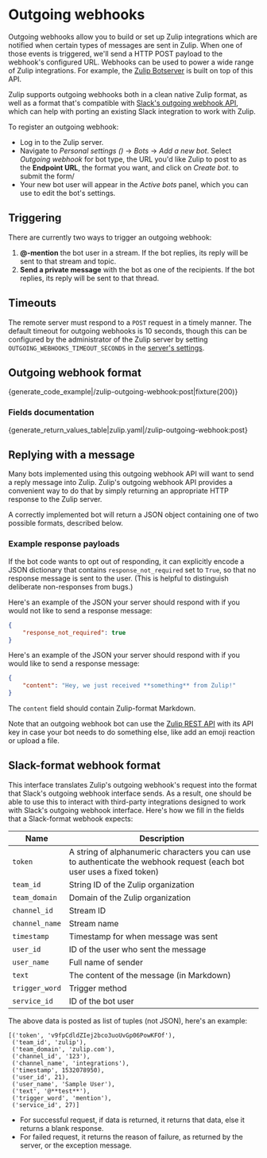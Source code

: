 # Outgoing webhooks

Outgoing webhooks allow you to build or set up Zulip integrations
which are notified when certain types of messages are sent in
Zulip. When one of those events is triggered, we'll send a HTTP POST
payload to the webhook's configured URL.  Webhooks can be used to
power a wide range of Zulip integrations.  For example, the
[Zulip Botserver][zulip-botserver] is built on top of this API.

Zulip supports outgoing webhooks both in a clean native Zulip format,
as well as a format that's compatible with
[Slack's outgoing webhook API][slack-outgoing-webhook], which can help
with porting an existing Slack integration to work with Zulip.

[zulip-botserver]: /api/deploying-bots#zulip-botserver
[slack-outgoing-webhook]: https://api.slack.com/custom-integrations/outgoing-webhooks

To register an outgoing webhook:

* Log in to the Zulip server.
* Navigate to *Personal settings (<i class="fa fa-cog"></i>)* -> *Bots* ->
  *Add a new bot*.  Select *Outgoing webhook* for bot type, the URL
  you'd like Zulip to post to as the **Endpoint URL**, the format you
  want, and click on *Create bot*. to submit the form/
* Your new bot user will appear in the *Active bots* panel, which you
  can use to edit the bot's settings.

## Triggering

There are currently two ways to trigger an outgoing webhook:

1.  **@-mention** the bot user in a stream.  If the bot replies, its
    reply will be sent to that stream and topic.
2.  **Send a private message** with the bot as one of the recipients.
    If the bot replies, its reply will be sent to that thread.

## Timeouts

The remote server must respond to a `POST` request in a timely manner.
The default timeout for outgoing webhooks is 10 seconds, though this
can be configured by the administrator of the Zulip server by setting
`OUTGOING_WEBHOOKS_TIMEOUT_SECONDS` in the [server's
settings][settings].

[settings]: https://zulip.readthedocs.io/en/latest/subsystems/settings.html#server-settings

## Outgoing webhook format

{generate_code_example|/zulip-outgoing-webhook:post|fixture(200)}

### Fields documentation

{generate_return_values_table|zulip.yaml|/zulip-outgoing-webhook:post}

## Replying with a message

Many bots implemented using this outgoing webhook API will want to
send a reply message into Zulip.  Zulip's outgoing webhook API
provides a convenient way to do that by simply returning an
appropriate HTTP response to the Zulip server.

A correctly implemented bot will return a JSON object containing one
of two possible formats, described below.

### Example response payloads

If the bot code wants to opt out of responding, it can explicitly
encode a JSON dictionary that contains `response_not_required` set
to `True`, so that no response message is sent to the user.  (This
is helpful to distinguish deliberate non-responses from bugs.)

Here's an example of the JSON your server should respond with if
you would not like to send a response message:

```json
{
    "response_not_required": true
}
```

Here's an example of the JSON your server should respond with if
you would like to send a response message:

```json
{
    "content": "Hey, we just received **something** from Zulip!"
}
```

The `content` field should contain Zulip-format Markdown.

Note that an outgoing webhook bot can use the [Zulip REST
API](/api/rest) with its API key in case your bot needs to do
something else, like add an emoji reaction or upload a file.

## Slack-format webhook format

This interface translates Zulip's outgoing webhook's request into the
format that Slack's outgoing webhook interface sends.  As a result,
one should be able to use this to interact with third-party
integrations designed to work with Slack's outgoing webhook interface.
Here's how we fill in the fields that a Slack-format webhook expects:

<table class="table">
    <thead>
        <tr>
            <th>Name</th>
            <th>Description</th>
        </tr>
    </thead>
    <tbody>
        <tr>
            <td><code>token</code></td>
            <td>A string of alphanumeric characters you can use to
            authenticate the webhook request (each bot user uses a fixed token)</td>
        </tr>
        <tr>
            <td><code>team_id</code></td>
            <td>String ID of the Zulip organization</td>
        </tr>
        <tr>
            <td><code>team_domain</code></td>
            <td>Domain of the Zulip organization</td>
        </tr>
        <tr>
            <td><code>channel_id</code></td>
            <td>Stream ID</td>
        </tr>
        <tr>
            <td><code>channel_name</code></td>
            <td>Stream name</td>
        </tr>
        <tr>
            <td><code>timestamp</code></td>
            <td>Timestamp for when message was sent</td>
        </tr>
        <tr>
            <td><code>user_id</code></td>
            <td>ID of the user who sent the message</td>
        </tr>
        <tr>
            <td><code>user_name</code></td>
            <td>Full name of sender</td>
        </tr>
        <tr>
            <td><code>text</code></td>
            <td>The content of the message (in Markdown)</td>
        </tr>
        <tr>
            <td><code>trigger_word</code></td>
            <td>Trigger method</td>
        </tr>
        <tr>
            <td><code>service_id</code></td>
            <td>ID of the bot user</td>
        </tr>
    </tbody>
</table>

The above data is posted as list of tuples (not JSON), here's an example:

```
[('token', 'v9fpCdldZIej2bco3uoUvGp06PowKFOf'),
 ('team_id', 'zulip'),
 ('team_domain', 'zulip.com'),
 ('channel_id', '123'),
 ('channel_name', 'integrations'),
 ('timestamp', 1532078950),
 ('user_id', 21),
 ('user_name', 'Sample User'),
 ('text', '@**test**'),
 ('trigger_word', 'mention'),
 ('service_id', 27)]
```

* For successful request, if data is returned, it returns that data,
  else it returns a blank response.
* For failed request, it returns the reason of failure, as returned by
  the server, or the exception message.
